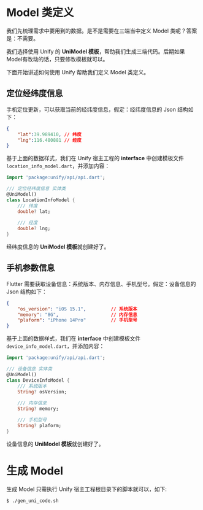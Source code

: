 # Model 类定义
我们先梳理需求中要用到的数据。是不是需要在三端当中定义 Model 类呢？答案是：不需要。

我们选择使用 Unify 的 **UniModel 模板**，帮助我们生成三端代码。后期如果Model有改动的话，只要修改模板就可以。

下面开始讲述如何使用 Unify 帮助我们定义 Model 类定义。

## 定位经纬度信息
手机定位更新，可以获取当前的经纬度信息，假定：经纬度信息的 Json 结构如下：

```json
{
    "lat":39.989410, // 纬度
    "lng":116.480881 // 经度
}
```
基于上面的数据样式，我们在 Unify 宿主工程的 **interface** 中创建模板文件`location_info_model.dart`，并添加内容：

```dart
import 'package:unify/api/api.dart';

/// 定位经纬度信息 实体类
@UniModel()
class LocationInfoModel {
    /// 纬度
    double? lat;
    
    /// 经度
    double? lng;
}
```
经纬度信息的 **UniModel 模板**就创建好了。

## 手机参数信息
Flutter 需要获取设备信息：系统版本、内存信息、手机型号。假定：设备信息的 Json 结构如下：

```json
{
    "os_version": "iOS 15.1",         // 系统版本
    "memory": "8G",                   // 内存信息
    "plaform": "iPhone 14Pro"         // 手机型号
}
```
基于上面的数据样式，我们在 **interface** 中创建模板文件`device_info_model.dart`，并添加内容：

```dart
import 'package:unify/api/api.dart';

/// 设备信息 实体类
@UniModel()
class DeviceInfoModel {
    /// 系统版本
    String? osVersion;
    
    /// 内存信息
    String? memory;

    /// 手机型号
    String? plaform;
}
```
设备信息的 **UniModel 模板**就创建好了。

# 生成 Model
生成 Model 只需执行 Unify 宿主工程根目录下的脚本就可以，如下:

```shell
$ ./gen_uni_code.sh
```